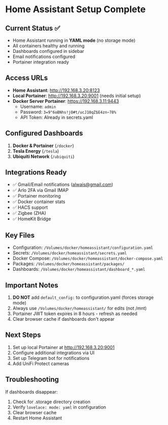 # Home Assistant Setup Complete

## Current Status ✅
- Home Assistant running in **YAML mode** (no storage mode)
- All containers healthy and running
- Dashboards configured in sidebar
- Email notifications configured
- Portainer integration ready

## Access URLs
- **Home Assistant**: http://192.168.3.20:8123
- **Local Portainer**: http://192.168.3.20:9001 (needs initial setup)
- **Docker Server Portainer**: https://192.168.3.11:9443
  - Username: `admin`
  - Password: `3=9"6oBNhs!jO#t/ucJ10qZ$E4zn~78%`
  - API Token: Already in secrets.yaml

## Configured Dashboards
1. **Docker & Portainer** (`/docker`)
2. **Tesla Energy** (`/tesla`)
3. **Ubiquiti Network** (`/ubiquiti`)

## Integrations Ready
- ✅ Gmail/Email notifications (alwais@gmail.com)
- ✅ Arlo 2FA via Gmail IMAP
- ✅ Portainer monitoring
- ✅ Docker container stats
- ✅ HACS support
- ✅ Zigbee (ZHA)
- ✅ HomeKit Bridge

## Key Files
- Configuration: `/Volumes/docker/homeassistant/configuration.yaml`
- Secrets: `/Volumes/docker/homeassistant/secrets.yaml`
- Docker Compose: `/Volumes/docker/homeassistant/docker-compose.yaml`
- Packages: `/Volumes/docker/homeassistant/packages/`
- Dashboards: `/Volumes/docker/homeassistant/dashboard_*.yaml`

## Important Notes
1. **DO NOT** add `default_config:` to configuration.yaml (forces storage mode)
2. Always use `/Volumes/docker/homeassistant/` for edits (not /mnt)
3. Portainer JWT token expires in 8 hours - refresh as needed
4. Clear browser cache if dashboards don't appear

## Next Steps
1. Set up local Portainer at http://192.168.3.20:9001
2. Configure additional integrations via UI
3. Set up Telegram bot for notifications
4. Add UniFi Protect cameras

## Troubleshooting
If dashboards disappear:
1. Check for .storage directory creation
2. Verify `lovelace: mode: yaml` in configuration
3. Clear browser cache
4. Restart Home Assistant